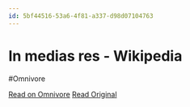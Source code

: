 ```yaml
---
id: 5bf44516-53a6-4f81-a337-d98d07104763
---
```


# In medias res - Wikipedia
#Omnivore

[Read on Omnivore](https://omnivore.app/me/in-medias-res-wikipedia-18f483d573e)
[Read Original](https://en.wikipedia.org/wiki/In_medias_res)

